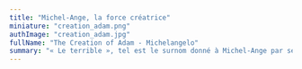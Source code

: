 ```yaml
---
title: "Michel-Ange, la force créatrice"
miniature: "creation_adam.png"
authImage: "creation_adam.jpg"
fullName: "The Creation of Adam - Michelangelo"
summary: "« Le terrible », tel est le surnom donné à Michel-Ange par ses contemporains. Décrit souvent comme irascible et d’un comportement violent, cet artiste à la fois architecte, sculpteur et peintre merveilleux, vécut jusqu’à l’âge de 88 ans."
---
```

